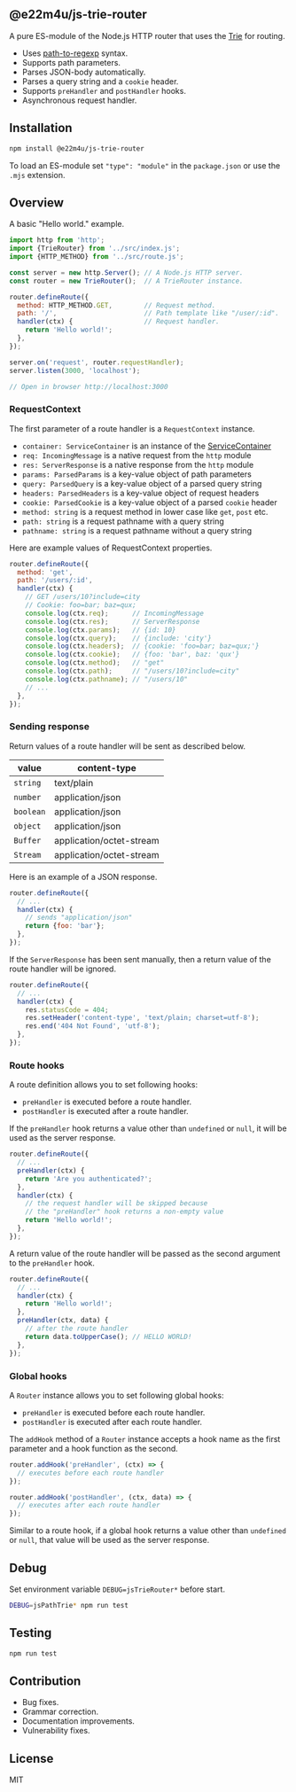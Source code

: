 ## @e22m4u/js-trie-router

A pure ES-module of the Node.js HTTP router that uses the
[Trie](https://en.wikipedia.org/wiki/Trie) for routing.

- Uses [path-to-regexp](https://github.com/pillarjs/path-to-regexp) syntax.
- Supports path parameters.
- Parses JSON-body automatically.
- Parses a query string and a `cookie` header.
- Supports `preHandler` and `postHandler` hooks.
- Asynchronous request handler.

## Installation

```bash
npm install @e22m4u/js-trie-router
```

To load an ES-module set `"type": "module"` in the `package.json`
or use the `.mjs` extension.

## Overview

A basic "Hello world." example.

```js
import http from 'http';
import {TrieRouter} from '../src/index.js';
import {HTTP_METHOD} from '../src/route.js';

const server = new http.Server(); // A Node.js HTTP server.
const router = new TrieRouter();  // A TrieRouter instance.

router.defineRoute({
  method: HTTP_METHOD.GET,        // Request method.
  path: '/',                      // Path template like "/user/:id".
  handler(ctx) {                  // Request handler.
    return 'Hello world!';
  },
});

server.on('request', router.requestHandler);
server.listen(3000, 'localhost');

// Open in browser http://localhost:3000
```

### RequestContext

The first parameter of a route handler is a `RequestContext` instance.

- `container: ServiceContainer` is an instance of the [ServiceContainer](https://npmjs.com/package/@e22m4u/js-service)
- `req: IncomingMessage` is a native request from the `http` module
- `res: ServerResponse` is a native response from the `http` module
- `params: ParsedParams` is a key-value object of path parameters
- `query: ParsedQuery` is a key-value object of a parsed query string
- `headers: ParsedHeaders` is a key-value object of request headers
- `cookie: ParsedCookie` is a key-value object of a parsed `cookie` header
- `method: string` is a request method in lower case like `get`, `post` etc.
- `path: string` is a request pathname with a query string
- `pathname: string` is a request pathname without a query string

Here are example values of RequestContext properties.

```js
router.defineRoute({
  method: 'get',
  path: '/users/:id',
  handler(ctx) {
    // GET /users/10?include=city
    // Cookie: foo=bar; baz=qux;
    console.log(ctx.req);      // IncomingMessage
    console.log(ctx.res);      // ServerResponse
    console.log(ctx.params);   // {id: 10}
    console.log(ctx.query);    // {include: 'city'}
    console.log(ctx.headers);  // {cookie: 'foo=bar; baz=qux;'}
    console.log(ctx.cookie);   // {foo: 'bar', baz: 'qux'}
    console.log(ctx.method);   // "get"
    console.log(ctx.path);     // "/users/10?include=city"
    console.log(ctx.pathname); // "/users/10"
    // ...
  },
});
```

### Sending response

Return values of a route handler will be sent as described below.

| value     | content-type             |
|-----------|--------------------------|
| `string`  | text/plain               |
| `number`  | application/json         |
| `boolean` | application/json         |
| `object`  | application/json         |
| `Buffer`  | application/octet-stream |
| `Stream`  | application/octet-stream |

Here is an example of a JSON response.

```js
router.defineRoute({
  // ...
  handler(ctx) {
    // sends "application/json"
    return {foo: 'bar'};
  },
});
```

If the `ServerResponse` has been sent manually, then a return
value of the route handler will be ignored.

```js
router.defineRoute({
  // ...
  handler(ctx) {
    res.statusCode = 404;
    res.setHeader('content-type', 'text/plain; charset=utf-8');
    res.end('404 Not Found', 'utf-8');
  },
});
```

### Route hooks

A route definition allows you to set following hooks:

- `preHandler` is executed before a route handler.
- `postHandler` is executed after a route handler.

If the `preHandler` hook returns a value other than `undefined`
or `null`, it will be used as the server response.

```js
router.defineRoute({
  // ...
  preHandler(ctx) {
    return 'Are you authenticated?';
  },
  handler(ctx) {
    // the request handler will be skipped because
    // the "preHandler" hook returns a non-empty value
    return 'Hello world!';
  },
});
```

A return value of the route handler will be passed as the second
argument to the `preHandler` hook.

```js
router.defineRoute({
  // ...
  handler(ctx) {
    return 'Hello world!';
  },
  preHandler(ctx, data) {
    // after the route handler
    return data.toUpperCase(); // HELLO WORLD!
  },
});
```

### Global hooks

A `Router` instance allows you to set following global hooks:

- `preHandler` is executed before each route handler.
- `postHandler` is executed after each route handler.

The `addHook` method of a `Router` instance accepts a hook name as the first
parameter and a hook function as the second.

```js
router.addHook('preHandler', (ctx) => {
  // executes before each route handler
});

router.addHook('postHandler', (ctx, data) => {
  // executes after each route handler
});
```

Similar to a route hook, if a global hook returns a value other than
`undefined` or `null`, that value will be used as the server response.

## Debug

Set environment variable `DEBUG=jsTrieRouter*` before start.

```bash
DEBUG=jsPathTrie* npm run test
```

## Testing

```bash
npm run test
```

## Contribution

- Bug fixes.
- Grammar correction.
- Documentation improvements.
- Vulnerability fixes.

## License

MIT
